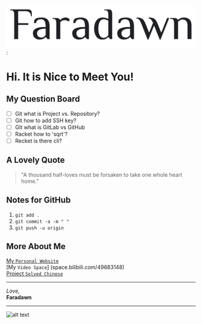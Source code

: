 ![alt text][logo]:
# Hi. It is Nice to Meet You!
[logo]: ./src/img/icon_faradawn.png

## My Question Board
- [ ] Git what is Project vs. Repository?
- [ ] Git how to add SSH key?
- [ ] GIt what is GitLab vs GitHub
- [ ] Racket how to 'sqrt'?
- [ ] Recket is there cli?

## A Lovely Quote
> "A thousand half-loves must be forsaken to take one whole heart home."

## Notes for  GitHub
1. `git add .`
2. `git commit -a -m " "`
3. `git push -u origin`

## More About Me
[My `Personal Website`](faradawny.com)  
[My `Video Space`] (space.bilibili.com/49683148)  
[Project `Solved Chinese`](solvedchinese.org)  

___

*Love,*  
**Faradawn**
___

![alt text](./src/img/cover.png)



